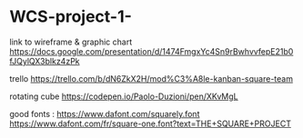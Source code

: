 # WCS-project-1-

link to wireframe & graphic chart
https://docs.google.com/presentation/d/1474FmgxYc4Sn9rBwhvvfepE21b0fJQylQX3blkz4zPk

trello
https://trello.com/b/dN6ZkX2H/mod%C3%A8le-kanban-square-team

rotating cube
https://codepen.io/Paolo-Duzioni/pen/XKvMgL

good fonts :
https://www.dafont.com/squarely.font
https://www.dafont.com/fr/square-one.font?text=THE+SQUARE+PROJECT